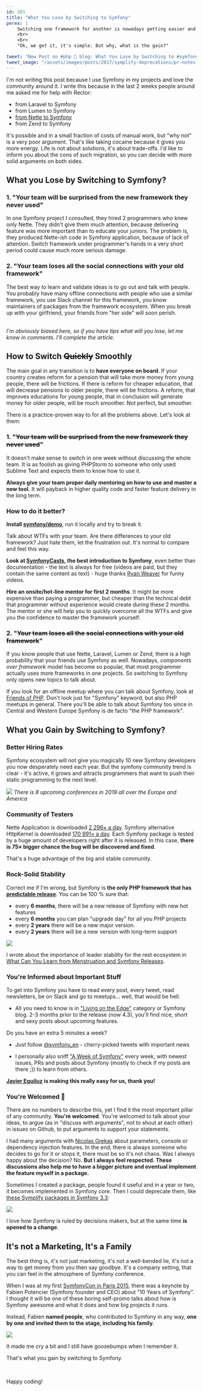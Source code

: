 ```yaml
---
id: 201
title: "What You Lose by Switching to Symfony"
perex: |
    Switching one framework for another is nowadays getting easier and easier. What you could do for months only on your private projects, where income and delivering features are not important, is now an option for big websites with millions of lines of code. What seems like a divorce and switching a partner, is now as simple as changing your shoes from work to jogging ones.
    <br>
    <br>
    "Ok, we get it, it's simple. But why, what is the gain?"

tweet: "New Post on #php 🐘 blog: What You Lose by Switching to #symfony"
tweet_image: "/assets/images/posts/2017/symplify-deprecations/pr-notes.png"
---
```


I'm not writing this post because I use Symfony in my projects and love the community around it. I write this because in the last 2 weeks people around me asked me for help with Rector:

- from Laravel to Symfony
- from Lumen to Symfony
- [from Nette to Symfony](https://www.tomasvotruba.com/blog/2019/02/21/how-we-migrated-from-nette-to-symfony-in-3-weeks-part-1/)
- from Zend to Symfony

It's possible and in a small fraction of costs of manual work, but "why not" is a very poor argument. That's like taking cocaine because it gives you more energy. Life is not about solutions, it's about trade-offs. I'd like to inform you about the cons of such migration, so you can decide with more solid arguments on both sides.

## What you Lose by Switching to Symfony?

### 1. "Your team will be surprised from the new framework they never used"

In one Symfony project I consulted, they hired 2 programmers who knew only Nette. They didn't give them much attention, because delivering feature was more important than to educate your juniors. The problem is, they produced Nette-ish code in Symfony application, because of lack of attention. Switch framework under programmer's hands in a very short period could cause much more serious damage.

### 2. "Your team loses all the social connections with your old framework"

The best way to learn and validate ideas is to go out and talk with people. You probably have many offline connections with people who use a similar framework, you use Slack channel for this framework, you know maintainers of packages from the framework ecosystem.
When you break up with your girlfriend, your friends from "her side" will soon perish.

<br>
<em>I'm obviously biased here, so if you have tips what will you lose, let me know in comments. I'll complete the article.</em>

## How to Switch ~~Quickly~~ Smoothly

The main goal in any transition is to **have everyone on board**. If your country creates reform for a pension that will take more money from young people, there will be frictions. If there is reform for cheaper education, that will decrease pensions to older people, there will be frictions. A reform, that improves educations for young people, that in conclusion will generate money for older people, will be much smoother. Not perfect, but smoother.

There is a practice-proven way to for all the problems above. Let's look at them:

### 1. "~~Your team will be surprised from the new framework they never used~~"

It doesn't make sense to switch in one week without discussing the whole team. It is as foolish as giving PHPStorm to someone who only used Sublime Text and expects them to know how to use it.

**Always give your team proper daily mentoring on how to use and master a new tool.** It will payback in higher quality code and faster feature delivery in the long term.

### How to do it better?

**Install [symfony/demo](https://github.com/symfony/demo)**, run it locally and try to break it.


Talk about WTFs with your team. Are there differences to your old framework? Just hate them, let the frustration out. It's normal to compare and feel this way.

**Look at [SymfonyCasts](https://symfonycasts.com), the best introduction to Symfony**, even better than documentation - the text is always for free (videos are paid, but they contain the same content as text) - huge thanks [Ryan Weaver](https://twitter.com/weaverryan) for funny videos.

**Hire an onsite/hot-line mentor for first 2 months**. It might be more expensive than paying a programmer, but cheaper than the technical debt that programmer without experience would create during these 2 months. The mentor or she will help you to quickly overcome all the WTFs and give you the confidence to master the framework yourself.

### 2. "~~Your team loses all the social connections with your old framework~~"

If you know people that use Nette, Laravel, Lumen or Zend, there is a high probability that your friends use Symfony as well.
Nowadays, *components over framework* model has become so popular, that most programmer actually uses more frameworks in one projects. So switching to Symfony only opens new topics to talk about.

If you look for an offline meetup where you can talk about Symfony, look at [Friends of PHP](https://friendsofphp.org). Don't look just for "Symfony" keyword, but also PHP meetups in general. There you'll be able to talk about Symfony too since in Central and Western Europe Symfony is de facto "the PHP framework".

## What you Gain by Switching to Symfony?

### Better Hiring Rates

Symfony ecosystem will not give you magically 10 new Symfony developers you now desperately need each year. But the symfony community trend is clear - it's active, it grows and attracts programmers that want to push their static programming to the next level.

<div class="text-center">
    <img src="/assets/images/posts/2019/lose-symfony/conferences.png">
    <em>There is 8 upcoming conferences in 2019 all over the Europe and America</em>
</div>

### Community of Testers

Nette Application is downloaded [2 296× a day](https://packagist.org/packages/nette/application/stats). Symfony alternative HttpKernel is downloaded [170 991× a day](https://packagist.org/packages/symfony/http-kernel/stats). Each Symfony package is tested by a huge amount of developers right after it is released. In this case, **there is 75× bigger chance the bug will be discovered and fixed**.

That's a huge advantage of the big and stable community.

### Rock-Solid Stability

Correct me if I'm wrong, but Symfony is **the only PHP framework that has [predictable release](https://symfony.com/roadmap)**. You can be 100 % sure that:

- every **6 months**, there will be a new release of Symfony with new hot features
- every **6 months** you can plan "upgrade day" for all you PHP projects
- every **2 years** there will be a new major version.
- every **2 years** there will be a new version with long-term support

<div class="text-center">
    <img src="/assets/images/posts/2019/lose-symfony/stable.png" class="img-thumbnail">
</div>

I wrote about the importance of leader stability for the rest ecosystem in [What Can You Learn from Menstruation and Symfony Releases](https://www.tomasvotruba.com/blog/2017/10/30/what-can-you-learn-from-menstruation-and-symfony-releases/).

### You're Informed about Important Stuff

To get into Symfony you have to read every post, every tweet, read newsletters, be on Slack and go to meetups... well, that would be hell.

- All you need to know is in ["Living on the Edge"](https://symfony.com/blog/category/living-on-the-edge) category or Symfony blog. 2-3 months prior to the release (now 4.3), you'll find nice, short and sexy posts about upcoming features.

Do you have an extra 5 minutes a week?

- Just follow [@symfony_en](https://twitter.com/symfony_en) - cherry-picked tweets with important news

- I personally also sniff ["A Week of Symfony"](https://symfony.com/blog/category/a-week-of-symfony) every week, with newest issues, PRs and posts about Symfony (mostly to check if my posts are there ;)) to learn from others.

**[Javier Eguiluz](https://github.com/javiereguiluz) is making this really easy for us, thank you!**

### You're Welcomed 🤗

There are no numbers to describe this, yet I find it the most important pillar of any community. **You're welcomed**. You're welcomed to talk about your ideas, to argue (as in "discuss with arguments", not to shout at each other) in issues on Github, to put arguments to support your statements.

I had many arguments with [Nicolas Grekas](https://github.com/nicolas-grekas) about parameters, console or dependency injection features. In the end, there is always someone who decides to go for it or stops it, there must be so it's not chaos. Was I always happy about the decision? No. **But I always feel respected. These discussions also help me to have a bigger picture and eventual implement the feature myself in a package.**

Sometimes I created a package, people found it useful and in a year or two, it becomes implemented in Symfony core. Then I could deprecate them, like [these Symplify packages in Symfony 3.3](https://www.tomasvotruba.com/blog/2017/05/29/symplify-packages-deprecations-brought-by-symfony-33/):

<div class="text-center">
    <img src="/assets/images/posts/2017/symplify-deprecations/pr-notes.png" class="img-thumbnail">
</div>

I love how Symfony is ruled by decisions makers, but at the same time **is opened to a change**.

## It's not a Marketing, It's a Family

The best thing is, it's not just marketing, it's not a well-bended lie, it's not a way to get money from you then say goodbye.
It's a company setting, that you can feel in the atmosphere of Symfony conference.

When I was at my first [SymfonyCon in Paris 2015](https://pariscon2015.symfony.com/), there was a keynote by Fabien Potencier (Symfony founder and CEO) about "10 Years of Symfony". I thought it will be one of these boring self-promo talks about how is Symfony awesome and what it does and how big projects it runs.

Instead, Fabien **named people**, who contributed to Symfony in any way, **one by one and invited them to the stage, including his family**.

<img src="https://blog.radumurzea.net/wp-content/uploads/keynote.png" style="max-width:40em">

It made me cry a bit and I still have goosebumps when I remember it.

That's what you gain by switching to Symfony.

<br>

Happy coding!



